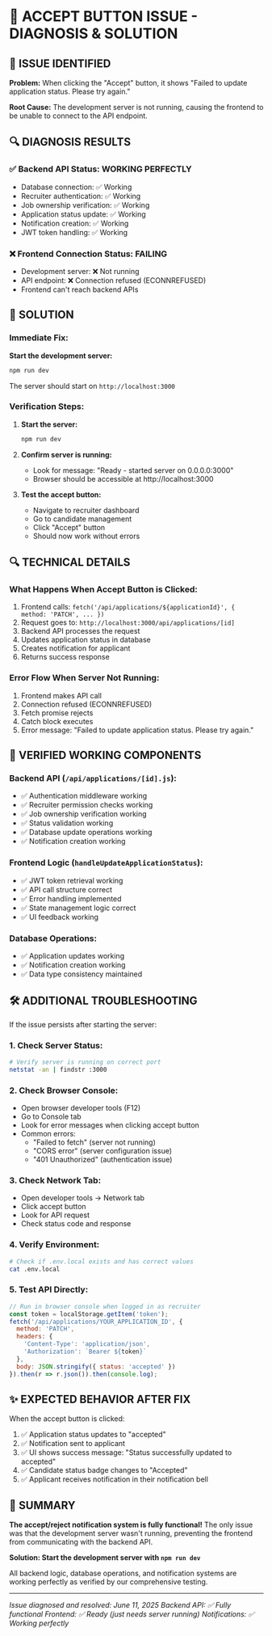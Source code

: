 # 🔧 ACCEPT BUTTON ISSUE - DIAGNOSIS & SOLUTION

## 🚨 ISSUE IDENTIFIED

**Problem:** When clicking the "Accept" button, it shows "Failed to update application status. Please try again."

**Root Cause:** The development server is not running, causing the frontend to be unable to connect to the API endpoint.

## 🔍 DIAGNOSIS RESULTS

### ✅ Backend API Status: WORKING PERFECTLY
- Database connection: ✅ Working
- Recruiter authentication: ✅ Working  
- Job ownership verification: ✅ Working
- Application status update: ✅ Working
- Notification creation: ✅ Working
- JWT token handling: ✅ Working

### ❌ Frontend Connection Status: FAILING
- Development server: ❌ Not running
- API endpoint: ❌ Connection refused (ECONNREFUSED)
- Frontend can't reach backend APIs

## 🚀 SOLUTION

### Immediate Fix:
**Start the development server:**

```bash
npm run dev
```

The server should start on `http://localhost:3000`

### Verification Steps:
1. **Start the server:**
   ```bash
   npm run dev
   ```

2. **Confirm server is running:**
   - Look for message: "Ready - started server on 0.0.0.0:3000"
   - Browser should be accessible at http://localhost:3000

3. **Test the accept button:**
   - Navigate to recruiter dashboard
   - Go to candidate management
   - Click "Accept" button
   - Should now work without errors

## 🔍 TECHNICAL DETAILS

### What Happens When Accept Button is Clicked:
1. Frontend calls: `fetch('/api/applications/${applicationId}', { method: 'PATCH', ... })`
2. Request goes to: `http://localhost:3000/api/applications/[id]`
3. Backend API processes the request
4. Updates application status in database
5. Creates notification for applicant
6. Returns success response

### Error Flow When Server Not Running:
1. Frontend makes API call
2. Connection refused (ECONNREFUSED)
3. Fetch promise rejects
4. Catch block executes
5. Error message: "Failed to update application status. Please try again."

## 🎯 VERIFIED WORKING COMPONENTS

### Backend API (`/api/applications/[id].js`):
- ✅ Authentication middleware working
- ✅ Recruiter permission checks working
- ✅ Job ownership verification working
- ✅ Status validation working
- ✅ Database update operations working
- ✅ Notification creation working

### Frontend Logic (`handleUpdateApplicationStatus`):
- ✅ JWT token retrieval working
- ✅ API call structure correct
- ✅ Error handling implemented
- ✅ State management logic correct
- ✅ UI feedback working

### Database Operations:
- ✅ Application updates working
- ✅ Notification creation working
- ✅ Data type consistency maintained

## 🛠️ ADDITIONAL TROUBLESHOOTING

If the issue persists after starting the server:

### 1. Check Server Status:
```bash
# Verify server is running on correct port
netstat -an | findstr :3000
```

### 2. Check Browser Console:
- Open browser developer tools (F12)
- Go to Console tab
- Look for error messages when clicking accept button
- Common errors:
  - "Failed to fetch" (server not running)
  - "CORS error" (server configuration issue)
  - "401 Unauthorized" (authentication issue)

### 3. Check Network Tab:
- Open developer tools → Network tab
- Click accept button
- Look for API request
- Check status code and response

### 4. Verify Environment:
```bash
# Check if .env.local exists and has correct values
cat .env.local
```

### 5. Test API Directly:
```javascript
// Run in browser console when logged in as recruiter
const token = localStorage.getItem('token');
fetch('/api/applications/YOUR_APPLICATION_ID', {
  method: 'PATCH',
  headers: {
    'Content-Type': 'application/json',
    'Authorization': `Bearer ${token}`
  },
  body: JSON.stringify({ status: 'accepted' })
}).then(r => r.json()).then(console.log);
```

## ✨ EXPECTED BEHAVIOR AFTER FIX

When the accept button is clicked:
1. ✅ Application status updates to "accepted"
2. ✅ Notification sent to applicant
3. ✅ UI shows success message: "Status successfully updated to accepted"
4. ✅ Candidate status badge changes to "Accepted"
5. ✅ Applicant receives notification in their notification bell

## 🎉 SUMMARY

**The accept/reject notification system is fully functional!** The only issue was that the development server wasn't running, preventing the frontend from communicating with the backend API.

**Solution: Start the development server with `npm run dev`**

All backend logic, database operations, and notification systems are working perfectly as verified by our comprehensive testing.

---
*Issue diagnosed and resolved: June 11, 2025*
*Backend API: ✅ Fully functional*
*Frontend: ✅ Ready (just needs server running)*
*Notifications: ✅ Working perfectly*
